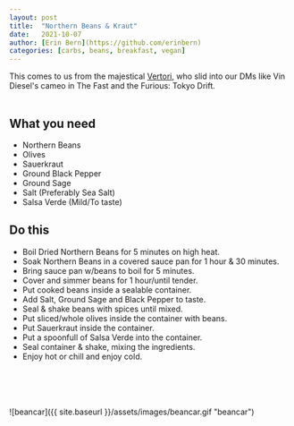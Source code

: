 ```yaml
---
layout: post
title:  "Northern Beans & Kraut"
date:   2021-10-07
author: [Erin Bern](https://github.com/erinbern)
categories: [carbs, beans, breakfast, vegan]
---
```

This comes to us from the majestical [Vertori](https://mastodon.social/@vertori), who slid into our DMs like Vin Diesel's cameo in The Fast and the Furious: Tokyo Drift. <br/>
<br/>
## What you need
* Northern Beans
* Olives
* Sauerkraut
* Ground Black Pepper
* Ground Sage
* Salt (Preferably Sea Salt)
* Salsa Verde (Mild/To taste)

## Do this
* Boil Dried Northern Beans for 5 minutes on high heat.
* Soak Northern Beans in a covered sauce pan for 1 hour & 30 minutes.
* Bring sauce pan w/beans to boil for 5 minutes.
* Cover and simmer beans for 1 hour/until tender.
* Put cooked beans inside a sealable container.
* Add Salt, Ground Sage and Black Pepper to taste.
* Seal & shake beans with spices until mixed.
* Put sliced/whole olives inside the container with beans.
* Put Sauerkraut inside the container.
* Put a spoonfull of Salsa Verde into the container.
* Seal container & shake, mixing the ingredients.
* Enjoy hot or chill and enjoy cold.
<br/>
<br/>
<br/>
<br/>
![beancar]({{ site.baseurl }}/assets/images/beancar.gif "beancar")
